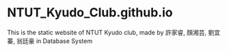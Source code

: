 # NTUT_Kyudo_Club.github.io
This is the static website of NTUT Kyudo club, made by 許家睿, 顏湘芸, 劉宜蓁, 翁廷豪 in Database System
